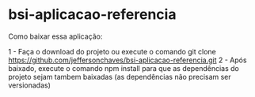 # bsi-aplicacao-referencia

Como baixar essa aplicação:

1 - Faça o download do projeto ou execute o comando git clone https://github.com/jeffersonchaves/bsi-aplicacao-referencia.git 
2 - Após baixado, execute o comando npm install para que as dependências do projeto sejam tambem baixadas (as dependências não precisam ser versionadas) 
